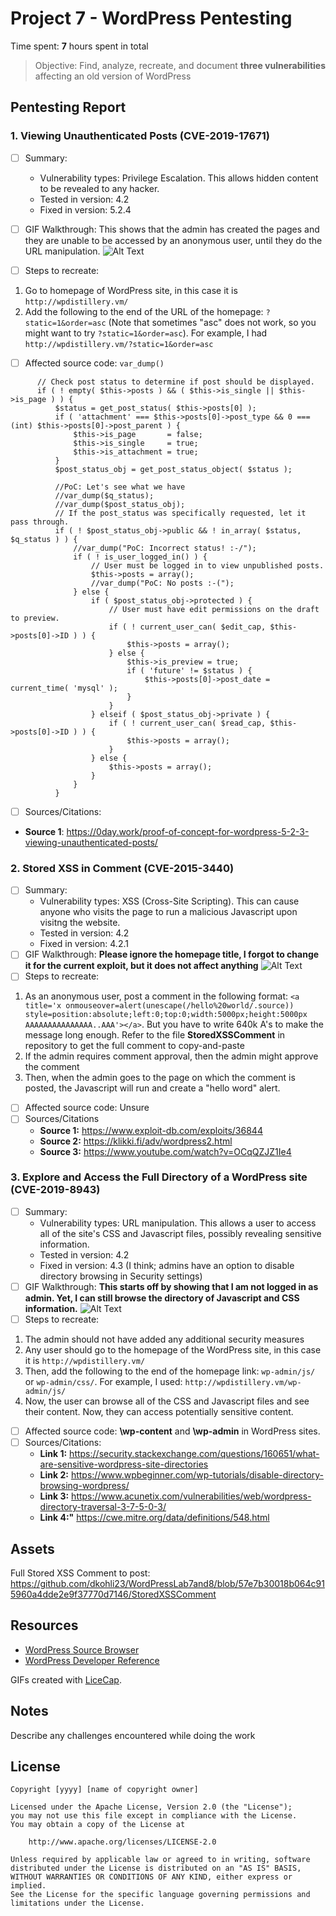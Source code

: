 # Project 7 - WordPress Pentesting

Time spent: **7** hours spent in total

> Objective: Find, analyze, recreate, and document **three vulnerabilities** affecting an old version of WordPress

## Pentesting Report

### 1. Viewing Unauthenticated Posts (CVE-2019-17671)
  - [ ] Summary: 
    - Vulnerability types: Privilege Escalation. This allows hidden content to be revealed to any hacker. 
    - Tested in version: 4.2
    - Fixed in version: 5.2.4
  - [ ] GIF Walkthrough: This shows that the admin has created the pages and they are unable to be accessed by an anonymous user, until they do the URL manipulation.
![Alt Text](Explot2.gif)

  - [ ] Steps to recreate: 
   1) Go to homepage of WordPress site, in this case it is `http://wpdistillery.vm/`
   2) Add the following to the end of the URL of the homepage: `?static=1&order=asc` (Note that sometimes "asc" does not work, so you might want to try `?static=1&order=asc`). For example, I had `http://wpdistillery.vm/?static=1&order=asc`
  - [ ] Affected source code: `var_dump()`
  ```
  		// Check post status to determine if post should be displayed.
		if ( ! empty( $this->posts ) && ( $this->is_single || $this->is_page ) ) {
			$status = get_post_status( $this->posts[0] );
			if ( 'attachment' === $this->posts[0]->post_type && 0 === (int) $this->posts[0]->post_parent ) {
				$this->is_page       = false;
				$this->is_single     = true;
				$this->is_attachment = true;
			}
			$post_status_obj = get_post_status_object( $status );

            //PoC: Let's see what we have
			//var_dump($q_status);
			//var_dump($post_status_obj);
			// If the post_status was specifically requested, let it pass through.
			if ( ! $post_status_obj->public && ! in_array( $status, $q_status ) ) {
				//var_dump("PoC: Incorrect status! :-/");
				if ( ! is_user_logged_in() ) {
					// User must be logged in to view unpublished posts.
					$this->posts = array();
					//var_dump("PoC: No posts :-(");
				} else {
					if ( $post_status_obj->protected ) {
						// User must have edit permissions on the draft to preview.
						if ( ! current_user_can( $edit_cap, $this->posts[0]->ID ) ) {
							$this->posts = array();
						} else {
							$this->is_preview = true;
							if ( 'future' != $status ) {
								$this->posts[0]->post_date = current_time( 'mysql' );
							}
						}
					} elseif ( $post_status_obj->private ) {
						if ( ! current_user_can( $read_cap, $this->posts[0]->ID ) ) {
							$this->posts = array();
						}
					} else {
						$this->posts = array();
					}
				}
			}
  ```
  - [ ] Sources/Citations: 
- **Source 1**: https://0day.work/proof-of-concept-for-wordpress-5-2-3-viewing-unauthenticated-posts/
### 2. Stored XSS in Comment (CVE-2015-3440)
  - [ ] Summary: 
    - Vulnerability types: XSS (Cross-Site Scripting). This can cause anyone who visits the page to run a malicious Javascript upon visitng the website. 
    - Tested in version: 4.2
    - Fixed in version: 4.2.1
  - [ ] GIF Walkthrough: **Please ignore the homepage title, I forgot to change it for the current exploit, but it does not affect anything**
  ![Alt Text](Untitled.gif) 
  - [ ] Steps to recreate: 
  1. As an anonymous user, post a comment in the following format: `<a title='x onmouseover=alert(unescape(/hello%20world/.source)) style=position:absolute;left:0;top:0;width:5000px;height:5000px  AAAAAAAAAAAAAAA..AAA'></a>`. But you have to write 640k A's to make the message long enough. Refer to the file **StoredXSSComment** in repository to get the full comment to copy-and-paste
  2. If the admin requires comment approval, then the admin might approve the comment
  3. Then, when the admin goes to the page on which the comment is posted, the Javascript will run and create a "hello word" alert.
  - [ ] Affected source code: Unsure
  - [ ] Sources/Citations
    - **Source 1:** https://www.exploit-db.com/exploits/36844
    - **Source 2:** https://klikki.fi/adv/wordpress2.html
    - **Source 3:** https://www.youtube.com/watch?v=OCqQZJZ1Ie4
### 3. Explore and Access the Full Directory of a WordPress site (CVE-2019-8943)
  - [ ] Summary: 
    - Vulnerability types: URL manipulation. This allows a user to access all of the site's CSS and Javascript files, possibly revealing sensitive information. 
    - Tested in version: 4.2
    - Fixed in version: 4.3 (I think; admins have an option to disable directory browsing in Security settings)
  - [ ] GIF Walkthrough: **This starts off by showing that I am not logged in as admin. Yet, I can still browse the directory of Javascript and CSS information.**
  ![Alt Text](Exploit-3.gif)
  - [ ] Steps to recreate: 
  1. The admin should not have added any additional security measures
  2. Any user should go to the homepage of the WordPress site, in this case it is `http://wpdistillery.vm/`
  3. Then, add the following to the end of the homepage link: `wp-admin/js/` or `wp-admin/css/`. For example, I used: `http://wpdistillery.vm/wp-admin/js/`
  4. Now, the user can browse all of the CSS and Javascript files and see their content. Now, they can access potentially sensitive content. 
  - [ ] Affected source code: **\wp-content** and **\wp-admin** in WordPress sites.
  - [ ] Sources/Citations:
    - **Link 1:** https://security.stackexchange.com/questions/160651/what-are-sensitive-wordpress-site-directories
    - **Link 2:** https://www.wpbeginner.com/wp-tutorials/disable-directory-browsing-wordpress/
    - **Link 3:** https://www.acunetix.com/vulnerabilities/web/wordpress-directory-traversal-3-7-5-0-3/
    - **Link 4:"** https://cwe.mitre.org/data/definitions/548.html


## Assets

Full Stored XSS Comment to post: https://github.com/dkohli23/WordPressLab7and8/blob/57e7b30018b064c915960a4dde2e9f37770d7146/StoredXSSComment

## Resources

- [WordPress Source Browser](https://core.trac.wordpress.org/browser/)
- [WordPress Developer Reference](https://developer.wordpress.org/reference/)

GIFs created with [LiceCap](http://www.cockos.com/licecap/).

## Notes

Describe any challenges encountered while doing the work

## License

    Copyright [yyyy] [name of copyright owner]

    Licensed under the Apache License, Version 2.0 (the "License");
    you may not use this file except in compliance with the License.
    You may obtain a copy of the License at

        http://www.apache.org/licenses/LICENSE-2.0

    Unless required by applicable law or agreed to in writing, software
    distributed under the License is distributed on an "AS IS" BASIS,
    WITHOUT WARRANTIES OR CONDITIONS OF ANY KIND, either express or implied.
    See the License for the specific language governing permissions and
    limitations under the License.
